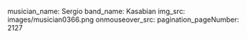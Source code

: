 musician_name: Sergio
band_name: Kasabian
img_src: images/musician0366.png
onmouseover_src: 
pagination_pageNumber: 2127
